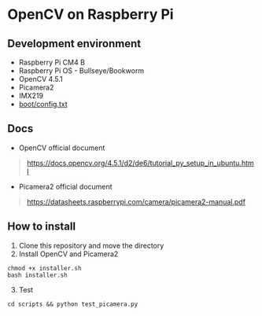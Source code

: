 # OpenCV on Raspberry Pi
## Development environment
- Raspberry Pi CM4 B
- Raspberry Pi OS - Bullseye/Bookworm
- OpenCV 4.5.1
- Picamera2
- IMX219
- [boot/config.txt](https://github.com/atsss/RPi_configs/blob/main/bookworm/imx219.txt)

## Docs
- OpenCV official document
> https://docs.opencv.org/4.5.1/d2/de6/tutorial_py_setup_in_ubuntu.html
- Picamera2 official document
> https://datasheets.raspberrypi.com/camera/picamera2-manual.pdf

## How to install
1. Clone this repository and move the directory
2. Install OpenCV and Picamera2
```
chmod +x installer.sh
bash installer.sh
```
3. Test
```
cd scripts && python test_picamera.py
```
